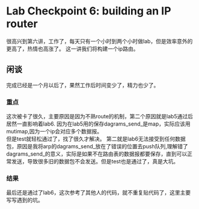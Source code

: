 <!--
 * @Date: 2024-08-09 00:21:28
 * @LastEditors: LiShangHeng
 * @LastEditTime: 2024-08-09 00:21:30
 * @FilePath: /CS144/lab6.md
-->
# Lab Checkpoint 6: building an IP router
很高兴到第六讲，工作了，每天只有一个小时到两个小时做lab，但是效率意外的更高了，热情也高涨了。
这一讲我们将构建一个ip路由。

## 闲谈
完成已经是一个月以后了，果然工作后时间变少了，精力也少了。

### 重点
这次被卡了很久，主要原因是因为不熟route的机制，第二个原因就是lab5通过后居然一直影响着lab6.
因为在lab5用的保存dagrams_send_是map，实际应该用mutimap,因为一个ip会对应多个数据报。<br>
但是test就轻松通过了，找了很久才解决。
第二就是lab6无法接受到任何数据包，原因是我将arp的dagrams_send_放在了错误的位置去push队列,理解错了dagrams_send_的意义，实际是如果不在路由表的数据报都要保存，直到可以正常发送，导致很多旧的数据包不会发送。但是test也是通过了，真是大坑。

### 结果
最后还是通过了lab6，这次参考了其他人的代码，就不重复贴代码了，这里主要写写遇到的坑。
